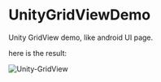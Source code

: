 # UnityGridViewDemo
Unity GridView demo, like android UI page.

here is the result:

![Unity-GridView](https://user-images.githubusercontent.com/7893527/177131134-9c23f3fe-2848-46b9-89bb-5e767af7dc25.gif)
